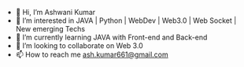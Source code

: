 - 👋 Hi, I’m Ashwani Kumar
- 👀 I’m interested in JAVA | Python | WebDev | Web3.0 | Web Socket | New emerging Techs
- 🌱 I’m currently learning JAVA with Front-end and Back-end
- 💞️ I’m looking to collaborate on Web 3.0
- 📫 How to reach me ash.kumar661@gmail.com

<!---
ashkumar661/ashkumar661 is a ✨ special ✨ repository because its `README.md` (this file) appears on your GitHub profile.
You can click the Preview link to take a look at your changes.
--->
